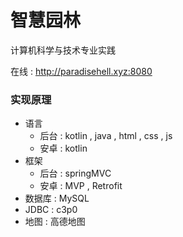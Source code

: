 # 智慧园林
计算机科学与技术专业实践

在线 : http://paradisehell.xyz:8080

### 实现原理

- 语言
	- 后台 : kotlin , java , html , css , js	
	- 安卓 : kotlin
- 框架 
	- 后台 : springMVC
	- 安卓 : MVP , Retrofit
- 数据库 : MySQL
- JDBC : c3p0
- 地图 : 高德地图
